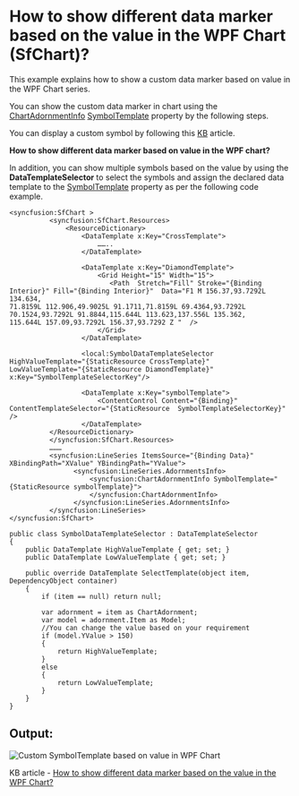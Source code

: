# How to show different data marker based on the value in the WPF Chart (SfChart)?

This example explains how to show a custom data marker based on value in the WPF Chart series.
 
You can show the custom data marker in chart using the [ChartAdornmentInfo](https://help.syncfusion.com/cr/wpf/Syncfusion.UI.Xaml.Charts.AdornmentSeries.html#Syncfusion_UI_Xaml_Charts_AdornmentSeries_AdornmentsInfo) [SymbolTemplate](https://help.syncfusion.com/cr/wpf/Syncfusion.UI.Xaml.Charts.ChartAdornmentInfoBase.html#Syncfusion_UI_Xaml_Charts_ChartAdornmentInfoBase_SymbolTemplate) property by the following steps.

You can display a custom symbol by following this [KB](https://www.syncfusion.com/kb/11000) article.

**How to show different data marker based on value in the WPF chart?**

In addition, you can show multiple symbols based on the value by using the **DataTemplateSelector** to select the symbols and assign the declared data template to the [SymbolTemplate](https://help.syncfusion.com/cr/wpf/Syncfusion.UI.Xaml.Charts.ChartAdornmentInfoBase.html#Syncfusion_UI_Xaml_Charts_ChartAdornmentInfoBase_SymbolTemplate) property as per the following code example.

```
<syncfusion:SfChart >
          <syncfusion:SfChart.Resources>
              <ResourceDictionary>
                  <DataTemplate x:Key="CrossTemplate">
                      ……..
                  </DataTemplate>
 
                  <DataTemplate x:Key="DiamondTemplate">
                      <Grid Height="15" Width="15">
                         <Path  Stretch="Fill" Stroke="{Binding Interior}" Fill="{Binding Interior}"  Data="F1 M 156.37,93.7292L 134.634,
71.8159L 112.906,49.9025L 91.1711,71.8159L 69.4364,93.7292L 70.1524,93.7292L 91.8844,115.644L 113.623,137.556L 135.362,
115.644L 157.09,93.7292L 156.37,93.7292 Z "  />
                      </Grid>
                  </DataTemplate>
                
                  <local:SymbolDataTemplateSelector HighValueTemplate="{StaticResource CrossTemplate}" 
LowValueTemplate="{StaticResource DiamondTemplate}" x:Key="SymbolTemplateSelectorKey"/>
 
                  <DataTemplate x:Key="symbolTemplate">
                      <ContentControl Content="{Binding}" ContentTemplateSelector="{StaticResource  SymbolTemplateSelectorKey}" />
                  </DataTemplate>
          </ResourceDictionary>
          </syncfusion:SfChart.Resources>
          ………        
          <syncfusion:LineSeries ItemsSource="{Binding Data}" XBindingPath="XValue" YBindingPath="YValue">
                <syncfusion:LineSeries.AdornmentsInfo>
                    <syncfusion:ChartAdornmentInfo SymbolTemplate="{StaticResource symbolTemplate}">
                    </syncfusion:ChartAdornmentInfo>
                </syncfusion:LineSeries.AdornmentsInfo>
          </syncfusion:LineSeries>               
</syncfusion:SfChart>
```

```
public class SymbolDataTemplateSelector : DataTemplateSelector
{
    public DataTemplate HighValueTemplate { get; set; }
    public DataTemplate LowValueTemplate { get; set; }
 
    public override DataTemplate SelectTemplate(object item, DependencyObject container)
    {
        if (item == null) return null;
 
        var adornment = item as ChartAdornment;            
        var model = adornment.Item as Model;
        //You can change the value based on your requirement
        if (model.YValue > 150)
        {
            return HighValueTemplate;
        }
        else
        {
            return LowValueTemplate;
        }
    }
}
```

## Output:

![Custom SymbolTemplate based on value in WPF Chart](https://user-images.githubusercontent.com/53489303/200643888-d91a87fb-6d81-4f01-90a9-1f1f421c6e1e.png)

KB article - [How to show different data marker based on the value in the WPF Chart?](https://www.syncfusion.com/kb/11001/how-to-show-different-data-marker-based-on-the-value-in-the-wpf-chart)
